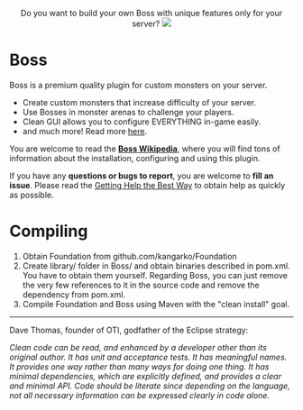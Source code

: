 <p align="center">
  Do you want to build your own Boss with unique features only for your server?
  <a href="https://mineacademy.org/gh-join">
    <img src="https://i.imgur.com/HGc2VG3.png" />
  </a>
</p>

# Boss
Boss is a premium quality plugin for custom monsters on your server.

* Create custom monsters that increase difficulty of your server.
* Use Bosses in monster arenas to challenge your players.
* Clean GUI allows you to configure EVERYTHING in-game easily.
* and much more! Read more [here](https://github.com/kangarko/Boss/wiki/What-is-Boss).

You are welcome to read the **[Boss Wikipedia](https://github.com/kangarko/Boss/wiki)**, where you will find tons of information about the installation, configuring and using this plugin.

If you have any **questions or bugs to report**, you are welcome to **fill an issue**. Please read the [Getting Help the Best Way](https://github.com/kangarko/Boss/wiki/Getting-Help-the-Right-Way) to obtain help as quickly as possible.

# Compiling

1. Obtain Foundation from github.com/kangarko/Foundation
2. Create library/ folder in Boss/ and obtain binaries described in pom.xml. You have to obtain them yourself. Regarding Boss, you can just remove the very few references to it in the source code and remove the dependency from pom.xml.
3. Compile Foundation and Boss using Maven with the "clean install" goal.

<hr>

Dave Thomas, founder of OTI, godfather of the Eclipse strategy:

<i>Clean code can be read, and enhanced by a developer other than its original author. It has unit and acceptance tests. It has meaningful names. It provides one way rather than many ways for doing one thing. It has minimal dependencies, which are explicitly defined, and provides a clear and minimal API. Code should be literate since depending on the language, not all necessary information can be expressed clearly in code alone.</i>
